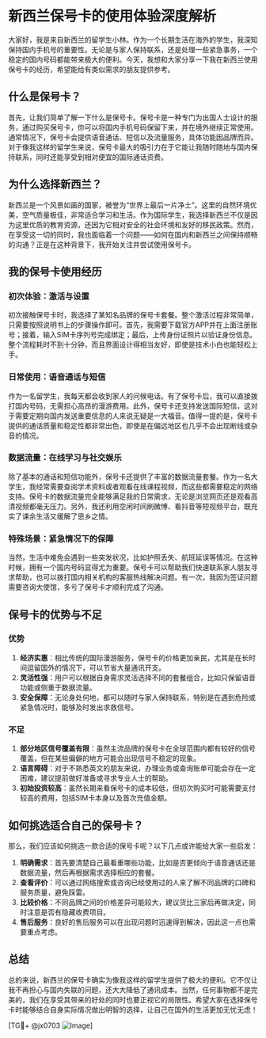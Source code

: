 # 新西兰保号卡的使用体验深度解析

大家好，我是来自新西兰的留学生小林。作为一个长期生活在海外的学生，我深知保持国内手机号的重要性。无论是与家人保持联系，还是处理一些紧急事务，一个稳定的国内号码都能带来极大的便利。今天，我想和大家分享一下我在新西兰使用保号卡的经历，希望能给有类似需求的朋友提供参考。

## 什么是保号卡？

首先，让我们简单了解一下什么是保号卡。保号卡是一种专门为出国人士设计的服务，通过购买保号卡，你可以将国内手机号码保留下来，并在境外继续正常使用。通常情况下，保号卡会提供语音通话、短信以及流量服务，具体功能因品牌而异。对于像我这样的留学生来说，保号卡最大的吸引力在于它能让我随时随地与国内保持联系，同时还能享受到相对便宜的国际通话资费。

## 为什么选择新西兰？

新西兰是一个风景如画的国家，被誉为“世界上最后一片净土”。这里的自然环境优美，空气质量极佳，非常适合学习和生活。作为国际学生，我选择新西兰不仅是因为这里优质的教育资源，还因为它相对安全的社会环境和友好的移民政策。然而，在享受这一切的同时，我也面临着一个问题——如何在国内和新西兰之间保持顺畅的沟通？正是在这种背景下，我开始关注并尝试使用保号卡。

## 我的保号卡使用经历

### 初次体验：激活与设置

初次接触保号卡时，我选择了某知名品牌的保号卡套餐。整个激活过程非常简单，只需要按照说明书上的步骤操作即可。首先，我需要下载官方APP并在上面注册账号；接着，输入SIM卡序列号完成绑定；最后，上传身份证照片以验证身份信息。整个流程耗时不到十分钟，而且界面设计得相当友好，即使是技术小白也能轻松上手。

### 日常使用：语音通话与短信

作为一名留学生，我每天都会收到家人的问候电话。有了保号卡后，我可以直接拨打国内号码，无需担心高昂的漫游费用。此外，保号卡还支持发送国际短信，这对于需要定期向国内发送重要信息的人来说无疑是一大福音。值得一提的是，保号卡提供的通话质量和稳定性都非常出色，即使是在偏远地区也几乎不会出现断线或杂音的情况。

### 数据流量：在线学习与社交娱乐

除了基本的通话和短信功能外，保号卡还提供了丰富的数据流量套餐。作为一名大学生，我经常需要查阅学术资料或者观看在线课程视频，而这些都需要稳定的网络支持。保号卡的数据流量完全能够满足我的日常需求，无论是浏览网页还是观看高清视频都毫无压力。另外，我还利用空闲时间刷微博、看抖音等短视频平台，既充实了课余生活又缓解了思乡之情。

### 特殊场景：紧急情况下的保障

当然，生活中难免会遇到一些突发状况，比如护照丢失、航班延误等情况。在这种时候，拥有一个国内号码显得尤为重要。保号卡可以帮助我们快速联系家人朋友寻求帮助，也可以拨打国内相关机构的客服热线解决问题。有一次，我因为签证问题需要咨询大使馆，多亏了保号卡才顺利完成了沟通。

## 保号卡的优势与不足

### 优势

1. **经济实惠**：相比传统的国际漫游服务，保号卡的价格更加亲民，尤其是在长时间逗留国外的情况下，可以节省大量通讯开支。
2. **灵活性强**：用户可以根据自身需求灵活选择不同的套餐组合，比如只保留语音功能或侧重于数据流量。
3. **安全保障**：无论身处何地，都可以随时与家人保持联系，特别是在遇到危险或紧急情况时，能够及时发出求救信号。

### 不足

1. **部分地区信号覆盖有限**：虽然主流品牌的保号卡在全球范围内都有较好的信号覆盖，但在某些偏僻的地方可能会出现信号不稳定的现象。
2. **语言障碍**：对于不熟悉英文的朋友来说，办理业务或查询账单可能会存在一定困难，建议提前做好准备或寻求专业人士的帮助。
3. **初始投资较高**：虽然长期来看保号卡的成本较低，但初次购买时可能需要支付较高的费用，包括SIM卡本身以及首次充值金额。

## 如何挑选适合自己的保号卡？

那么，我们应该如何挑选一款合适的保号卡呢？以下几点或许能给大家一些启发：

1. **明确需求**：首先要清楚自己最看重哪些功能，比如是否更倾向于语音通话还是数据流量，然后再根据需求选择相应的套餐。
2. **查看评价**：可以通过网络搜索或咨询已经使用过的人来了解不同品牌的口碑和服务质量，避免踩雷。
3. **比较价格**：不同品牌之间的价格差异可能较大，建议货比三家后再做决定，同时注意是否有隐藏收费项目。
4. **售后服务**：良好的售后服务可以在出现问题时迅速得到解决，因此这一点也需要重点考虑。

## 总结

总的来说，新西兰的保号卡确实为像我这样的留学生提供了极大的便利。它不仅让我不再担心与国内失联的问题，还大大降低了通讯成本。当然，任何事物都不是完美的，我们在享受其带来的好处的同时也要正视它的局限性。希望大家在选择保号卡时能够结合自身实际情况做出明智的选择，让自己在国外的生活更加无忧无虑！

[TG💪+ @jx0703 ![Image](https://github.com/user-attachments/assets/dbca1d08-cadb-493c-b0ec-ad6f7a83f270)]
